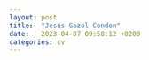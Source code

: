 ```yaml
---
layout: post
title:  "Jesus Gazol Condon"
date:   2023-04-07 09:58:12 +0200
categories: cv
---
```


